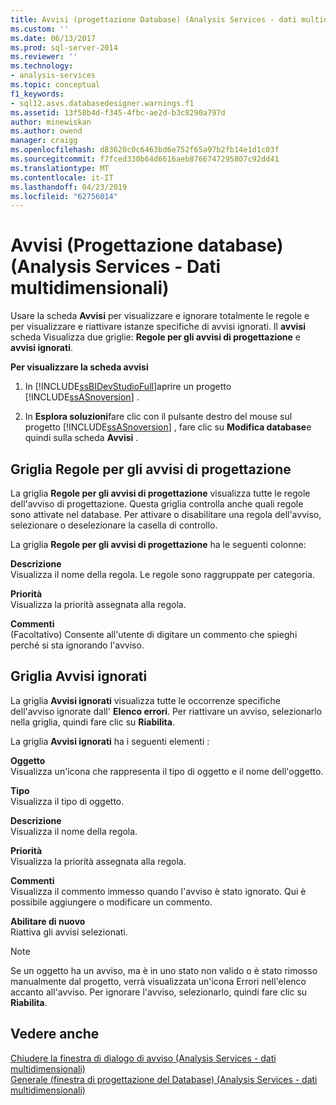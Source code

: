 ```yaml
---
title: Avvisi (progettazione Database) (Analysis Services - dati multidimensionali) | Microsoft Docs
ms.custom: ''
ms.date: 06/13/2017
ms.prod: sql-server-2014
ms.reviewer: ''
ms.technology:
- analysis-services
ms.topic: conceptual
f1_keywords:
- sql12.asvs.databasedesigner.warnings.f1
ms.assetid: 13f58b4d-f345-4fbc-ae2d-b3c8290a797d
author: minewiskan
ms.author: owend
manager: craigg
ms.openlocfilehash: d83620c0c6463bd6e752f65a97b2fb14e1d1c03f
ms.sourcegitcommit: f7fced330b64d6616aeb8766747295807c92dd41
ms.translationtype: MT
ms.contentlocale: it-IT
ms.lasthandoff: 04/23/2019
ms.locfileid: "62756014"
---
```

# <a name="warnings-database-designer-analysis-services---multidimensional-data"></a>Avvisi (Progettazione database) (Analysis Services - Dati multidimensionali)
  Usare la scheda **Avvisi** per visualizzare e ignorare totalmente le regole e per visualizzare e riattivare istanze specifiche di avvisi ignorati. Il **avvisi** scheda Visualizza due griglie: **Regole per gli avvisi di progettazione** e **avvisi ignorati**.  
  
 **Per visualizzare la scheda avvisi**  
  
1.  In [!INCLUDE[ssBIDevStudioFull](../includes/ssbidevstudiofull-md.md)]aprire un progetto [!INCLUDE[ssASnoversion](../includes/ssasnoversion-md.md)] .  
  
2.  In **Esplora soluzioni**fare clic con il pulsante destro del mouse sul progetto [!INCLUDE[ssASnoversion](../includes/ssasnoversion-md.md)] , fare clic su **Modifica database**e quindi sulla scheda **Avvisi** .  
  
## <a name="design-warning-rules-grid"></a>Griglia Regole per gli avvisi di progettazione  
 La griglia **Regole per gli avvisi di progettazione** visualizza tutte le regole dell'avviso di progettazione. Questa griglia controlla anche quali regole sono attivate nel database. Per attivare o disabilitare una regola dell'avviso, selezionare o deselezionare la casella di controllo.  
  
 La griglia **Regole per gli avvisi di progettazione** ha le seguenti colonne:  
  
 **Descrizione**  
 Visualizza il nome della regola. Le regole sono raggruppate per categoria.  
  
 **Priorità**  
 Visualizza la priorità assegnata alla regola.  
  
 **Commenti**  
 (Facoltativo) Consente all'utente di digitare un commento che spieghi perché si sta ignorando l'avviso.  
  
## <a name="dismissed-warnings-grid"></a>Griglia Avvisi ignorati  
 La griglia **Avvisi ignorati** visualizza tutte le occorrenze specifiche dell'avviso ignorate dall' **Elenco errori**. Per riattivare un avviso, selezionarlo nella griglia, quindi fare clic su **Riabilita**.  
  
 La griglia **Avvisi ignorati** ha i seguenti elementi :  
  
 **Oggetto**  
 Visualizza un'icona che rappresenta il tipo di oggetto e il nome dell'oggetto.  
  
 **Tipo**  
 Visualizza il tipo di oggetto.  
  
 **Descrizione**  
 Visualizza il nome della regola.  
  
 **Priorità**  
 Visualizza la priorità assegnata alla regola.  
  
 **Commenti**  
 Visualizza il commento immesso quando l'avviso è stato ignorato. Qui è possibile aggiungere o modificare un commento.  
  
 **Abilitare di nuovo**  
 Riattiva gli avvisi selezionati.  
  
> [!NOTE]  
>  Se un oggetto ha un avviso, ma è in uno stato non valido o è stato rimosso manualmente dal progetto, verrà visualizzata un'icona Errori nell'elenco accanto all'avviso. Per ignorare l'avviso, selezionarlo, quindi fare clic su **Riabilita**.  
  
## <a name="see-also"></a>Vedere anche  
 [Chiudere la finestra di dialogo di avviso &#40;Analysis Services - dati multidimensionali&#41;](dismiss-warning-dialog-box-analysis-services-multidimensional-data.md)   
 [Generale &#40;finestra di progettazione del Database&#41; &#40;Analysis Services - dati multidimensionali&#41;](general-database-designer-analysis-services-multidimensional-data.md)  
  
  
